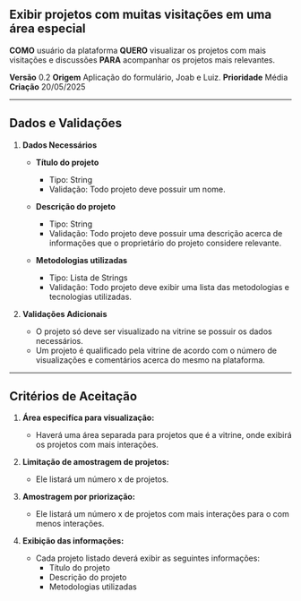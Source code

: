 ## Exibir projetos com muitas visitações em uma área especial

**COMO** usuário da plataforma
**QUERO** visualizar os projetos com mais visitações e discussões
**PARA** acompanhar os projetos mais relevantes.

**Versão** 0.2
**Origem** Aplicação do formulário, Joab e Luiz.
**Prioridade** Média
**Criação** 20/05/2025

---

## **Dados e Validações**

1. **Dados Necessários**

   * **Título do projeto**

     * Tipo: String 
     * Validação: Todo projeto deve possuir um nome.
       
   * **Descrição do projeto**

     * Tipo: String
     * Validação: Todo projeto deve possuir uma descrição acerca de informações que o proprietário do projeto considere relevante.
       
   * **Metodologias utilizadas**

     * Tipo: Lista de Strings
     * Validação: Todo projeto deve exibir uma lista das metodologias e tecnologias utilizadas.
       
2. **Validações Adicionais**

   * O projeto só deve ser visualizado na vitrine se possuir os dados necessários.
   * Um projeto é qualificado pela vitrine de acordo com o número de visualizações e comentários acerca do mesmo na plataforma.

---

## **Critérios de Aceitação**

1. **Área especifíca para visualização:**

   * Haverá uma área separada para projetos que é a vitrine, onde exibirá os projetos com mais interações.

2. **Limitação de amostragem de projetos:**

   * Ele listará um número x de projetos.

3. **Amostragem por priorização:**

   * Ele listará um número x de projetos com mais interações para o com menos interações.

4. **Exibição das informações:**

   * Cada projeto listado deverá  exibir as seguintes informações:
     * Título do projeto
     * Descrição do projeto
     * Metodologias utilizadas
